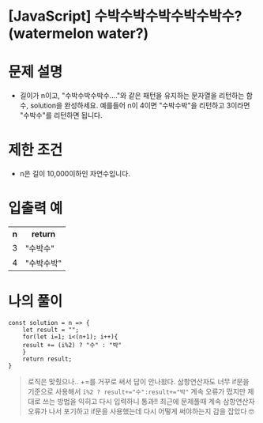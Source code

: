 # [JavaScript] 수박수박수박수박수박수? (watermelon water?)

# 문제 설명
- 길이가 n이고, "수박수박수박수...."와 같은 패턴을 유지하는 문자열을 리턴하는 함수, solution을 완성하세요. 예를들어 n이 4이면 "수박수박"을 리턴하고 3이라면 "수박수"를 리턴하면 됩니다.

# 제한 조건
- n은 길이 10,000이하인 자연수입니다.
# 입출력 예
<table>
<tr><th>n</th><th>return</th></tr>
<tr><td>3</td><td>"수박수"</td></tr>
<tr><td>4</td><td>"수박수박"</td></tr>
</table>

# 나의 풀이

```
const solution = n => {
    let result = "";
    for(let i=1; i<(n+1); i++){
    result += (i%2) ? "수" : "박"
    }
    return result;
}

```

> 로직은 맞췄으나.. +=를 거꾸로 써서 답이 안나왔다. 삼항연산자도 너무 if문을 기준으로 사용해서 `i%2 ? result+="수":result+="박"` 계속 오류가 떴지만 제대로 쓰는 방법을 익히고 다시 입력하니 통과!! 최근에 문제풀때 계속 삼항연산자 오류가 나서 포기하고 if문을 사용했는데 다시 어떻게 써야하는지 감을 잡았다 🤓